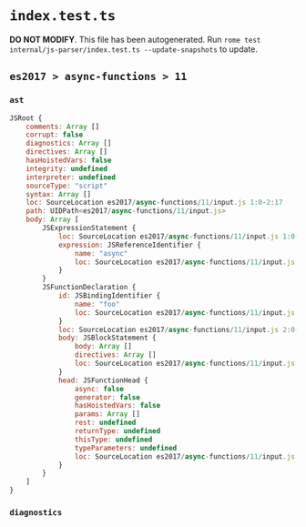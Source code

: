 # `index.test.ts`

**DO NOT MODIFY**. This file has been autogenerated. Run `rome test internal/js-parser/index.test.ts --update-snapshots` to update.

## `es2017 > async-functions > 11`

### `ast`

```javascript
JSRoot {
	comments: Array []
	corrupt: false
	diagnostics: Array []
	directives: Array []
	hasHoistedVars: false
	integrity: undefined
	interpreter: undefined
	sourceType: "script"
	syntax: Array []
	loc: SourceLocation es2017/async-functions/11/input.js 1:0-2:17
	path: UIDPath<es2017/async-functions/11/input.js>
	body: Array [
		JSExpressionStatement {
			loc: SourceLocation es2017/async-functions/11/input.js 1:0-1:5
			expression: JSReferenceIdentifier {
				name: "async"
				loc: SourceLocation es2017/async-functions/11/input.js 1:0-1:5 (async)
			}
		}
		JSFunctionDeclaration {
			id: JSBindingIdentifier {
				name: "foo"
				loc: SourceLocation es2017/async-functions/11/input.js 2:9-2:12 (foo)
			}
			loc: SourceLocation es2017/async-functions/11/input.js 2:0-2:17
			body: JSBlockStatement {
				body: Array []
				directives: Array []
				loc: SourceLocation es2017/async-functions/11/input.js 2:15-2:17
			}
			head: JSFunctionHead {
				async: false
				generator: false
				hasHoistedVars: false
				params: Array []
				rest: undefined
				returnType: undefined
				thisType: undefined
				typeParameters: undefined
				loc: SourceLocation es2017/async-functions/11/input.js 2:12-2:14
			}
		}
	]
}
```

### `diagnostics`

```

```
